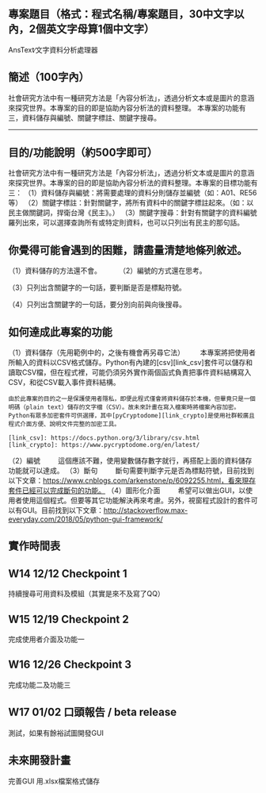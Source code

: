 ## 專案題目（格式：程式名稱/專案題目，30中文字以內，2個英文字母算1個中文字）
AnsText∕文字資料分析處理器

## 簡述（100字內）
社會研究方法中有一種研究方法是「內容分析法」，透過分析文本或是圖片的意涵來探究世界。本專案的目的即是協助內容分析法的資料整理。
本專案的功能有三，資料儲存與編號、關鍵字標註、關鍵字搜尋。

---
## 目的/功能說明（約500字即可）
社會研究方法中有一種研究方法是「內容分析法」，透過分析文本或是圖片的意涵來探究世界。本專案的目的即是協助內容分析法的資料整理。本專案的目標功能有三：
（1）資料儲存與編號：將需要處理的資料分則儲存並編號（如：A01、RE56等）
（2）關鍵字標註：針對關鍵字，將所有資料中的關鍵字標註起來。（如：以民主做關鍵詞，捍衛台灣《民主》。）
（3）關鍵字搜尋：針對有關鍵字的資料編號羅列出來，可以選擇查詢所有或特定則資料，也可以只列出有民主的那句話。

## 你覺得可能會遇到的困難，請盡量清楚地條列敘述。
（1）資料儲存的方法還不會。
　　
（2）編號的方式還在思考。

（3）只列出含關鍵字的一句話，要判斷是否是標點符號。

（4）只列出含關鍵字的一句話，要分別向前與向後搜尋。

## 如何達成此專案的功能

（1）資料儲存（先用範例中的，之後有機會再另尋它法）
　　本專案將把使用者所輸入的資料以CSV格式儲存。Python有內建的[csv][link_csv]套件可以儲存和讀取CSV檔，但在程式裡，可能仍須另外實作兩個函式負責把事件資料結構寫入CSV，和從CSV載入事件資料結構。

    由於此專案的目的之一是保護使用者隱私，即便此程式僅會將資料儲存於本機，但畢竟只是一個明碼（plain text）儲存的文字檔（CSV）。故未來計畫在寫入檔案時將檔案內容加密。Python有眾多加密套件可供選擇，其中[pyCryptodome][link_crypto]是使用社群較廣且程式介面方便、說明文件完整的加密工具。

    [link_csv]: https://docs.python.org/3/library/csv.html
    [link_crypto]: https://www.pycryptodome.org/en/latest/
    
（2）編號
　 　這個應該不難，使用變數儲存數字就行，再搭配上面的資料儲存功能就可以達成。
（3）斷句
　 　斷句需要判斷字元是否為標點符號，目前找到以下文章：https://www.cnblogs.com/arkenstone/p/6092255.html，看來現存套件已經可以完成斷句的功能。
（4）圖形化介面
　 　希望可以做出GUI，以使用者使用這個程式。但要等其它功能解決再來考慮。另外，視窗程式設計的套件可以有GUI。目前找到以下文章：http://stackoverflow.max-everyday.com/2018/05/python-gui-framework/    

## 實作時間表

## W14 12/12  Checkpoint 1
持續搜尋可用資料及模組（其實是來不及寫了QQ）
## W15 12/19  Checkpoint 2
完成使用者介面及功能一
## W16 12/26  Checkpoint 3
完成功能二及功能三
## W17 01/02  口頭報告 / beta release
測試，如果有餘裕試圖開發GUI
## 未來開發計畫
完善GUI
用.xlsx檔案格式儲存
